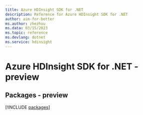```yaml
---
title: Azure HDInsight SDK for .NET
description: Reference for Azure HDInsight SDK for .NET
author: aim-for-better
ms.author: zhezhou
ms.data: 03/15/2023
ms.topic: reference
ms.devlang: dotnet
ms.service: hdinsight
---
```

# Azure HDInsight SDK for .NET - preview
## Packages - preview
[!INCLUDE [packages](hdinsight-index.md)]
